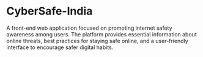 # CyberSafe-India
A front-end web application focused on promoting internet safety awareness among users. The platform provides essential information about online threats, best practices for staying safe online, and a user-friendly interface to encourage safer digital habits.
